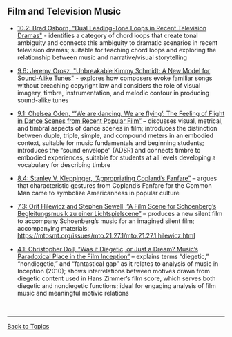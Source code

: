 ## Film and Television Music

- [ 10.2: Brad Osborn, "Dual Leading-Tone Loops in Recent Television Dramas"](http://www.smt-v.org/archives/volume10.html#dual-leading-tone-loops-in-recent-television-dramas) - identifies a category of chord loops that create tonal ambiguity and connects this ambiguity to dramatic scenarios in recent television dramas; suitable for teaching chord loops and exploring the relationship between music and narrative/visual storytelling

- [9.6: Jeremy Orosz, "Unbreakable Kimmy Schmidt: A New Model for Sound-Alike Tunes"](http://www.smt-v.org/archives/volume9.html#unbreakable-kimmy-schmidt-a-new-model-for-television-sound-alike-tunes) - explores how composers evoke familiar songs without breaching copyright law and considers the role of visual imagery, timbre, instrumentation, and melodic contour in producing sound-alike tunes

- [9.1: Chelsea Oden, “‘We are dancing, We are flying’: The Feeling of Flight in Dance Scenes from Recent Popular Film”](https://www.smt-v.org/archives/volume9.html#we-are-dancing-we-are-flying-the-feeling-of-flight-in-dance-scenes-from-recent-popular-film) – discusses visual, metrical, and timbral aspects of dance scenes in film; introduces the distinction between duple, triple, simple, and compound meters in an embodied context, suitable for music fundamentals and beginning students; introduces the “sound envelope” (ADSR) and connects timbre to embodied experiences, suitable for students at all levels developing a vocabulary for describing timbre

- [8.4: Stanley V. Kleppinger, “Appropriating Copland’s Fanfare”](https://www.smt-v.org/archives/volume8.html#appropriating-coplands-fanfare) – argues that characteristic gestures from Copland’s Fanfare for the Common Man came to symbolize Americanness in popular culture

- [7.3: Orit Hilewicz and Stephen Sewell, “A Film Scene for Schoenberg’s Begleitungsmusik zu einer Lichtspielscene”](https://www.smt-v.org/archives/volume7.html#a-film-scene-for-schoenbergs-begleitungsmusik-zu-einer-lichtspielscene) – produces a new silent film to accompany Schoenberg’s music for an imagined silent film; accompanying materials: https://mtosmt.org/issues/mto.21.27.1/mto.21.27.1.hilewicz.html

- [4.1: Christopher Doll, “Was it Diegetic, or Just a Dream? Music’s Paradoxical Place in the Film Inception”](https://www.smt-v.org/archives/volume4.html#was-it-diegetic-or-just-a-dream-musics-paradoxical-place-in-the-film-inception) – explains terms “diegetic,” “nondiegetic,” and “fantastical gap” as it relates to analysis of music in Inception (2010); shows interrelations between motives drawn from diegetic content used in Hans Zimmer’s film score, which serves both diegetic and nondiegetic functions; ideal for engaging analysis of film music and meaningful motivic relations

<p>&nbsp;</p>
<hr>

[Back to Topics](index.html)
